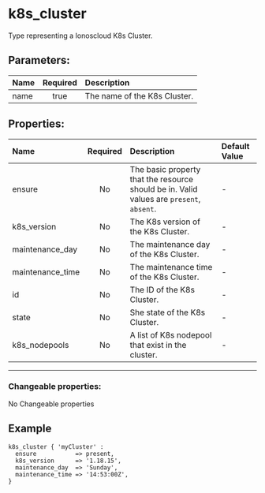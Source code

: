 # k8s_cluster

Type representing a Ionoscloud K8s Cluster.

## Parameters:

| Name | Required | Description |
| :--- | :-: | :--- |
| name | true | The name of the K8s Cluster.   |

## Properties:

| Name | Required | Description | Default Value |
| :--- | :-: | :--- | :--- |
| ensure | No | The basic property that the resource should be in.  Valid values are `present`, `absent`.  | - |
| k8s_version | No | The K8s version of the K8s Cluster.   | - |
| maintenance_day | No | The maintenance day of the K8s Cluster.   | - |
| maintenance_time | No | The maintenance time of the K8s Cluster.   | - |
| id | No | The ID of the K8s Cluster.   | - |
| state | No | She state of the K8s Cluster.   | - |
| k8s_nodepools | No | A list of K8s nodepool that exist in the cluster.   | - |
***


### Changeable properties:

No Changeable properties


## Example

```text
k8s_cluster { 'myCluster' :
  ensure           => present,
  k8s_version      => '1.18.15',
  maintenance_day  => 'Sunday',
  maintenance_time => '14:53:00Z',
}

```
